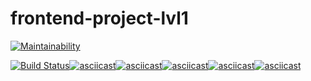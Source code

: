 # frontend-project-lvl1

[![Maintainability](https://api.codeclimate.com/v1/badges/169c1f19019aba0b5499/maintainability)](https://codeclimate.com/github/Kob0/frontend-project-lvl1/maintainability)

[![Build Status](https://travis-ci.org/Kob0/frontend-project-lvl1.svg?branch=master)](https://travis-ci.org/Kob0/frontend-project-lvl1)[![asciicast](https://asciinema.org/a/gex2BATmeuvtHtP5Qsv2RwU9G.svg)](https://asciinema.org/a/gex2BATmeuvtHtP5Qsv2RwU9G)[![asciicast](https://asciinema.org/a/XSkFz7bgj5SxyoPsfIl0PVI7j.svg)](https://asciinema.org/a/XSkFz7bgj5SxyoPsfIl0PVI7j)[![asciicast](https://asciinema.org/a/E1mZdjDpYzbiY7TP4yi2iBQuX.svg)](https://asciinema.org/a/E1mZdjDpYzbiY7TP4yi2iBQuX)[![asciicast](https://asciinema.org/a/MjmYhrdwEhE1kIH2ffh631tlz.svg)](https://asciinema.org/a/MjmYhrdwEhE1kIH2ffh631tlz)[![asciicast](https://asciinema.org/a/ywUzjQCvk8fMv0kkHs0WdNzmG.svg)](https://asciinema.org/a/ywUzjQCvk8fMv0kkHs0WdNzmG)
